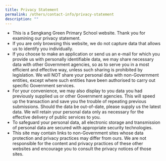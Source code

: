 ```yaml
---
title: Privacy Statement
permalink: /others/contact-info/privacy-statement
description: ""
---
```

<ul>
<li>This is a Sengkang Green Primary School website. Thank you for examining our privacy statement.</li>
<li>If you are only browsing this website, we do not capture data that allows us to identify you individually.</li>
<li>If you choose to make an application or send us an e-mail for which you provide us with personally identifiable data, we may share necessary data with other Government agencies, so as to serve you in a most efficient and effective way, unless such sharing is prohibited by legislation. We will NOT share your personal data with non-Government entities, except where such entities have been authorised to carry out specific Government services.</li>
<li>For your convenience, we may also display to you data you had previously supplied us or other Government agencies. This will speed up the transaction and save you the trouble of repeating previous submissions. Should the data be out-of-date, please supply us the latest data. We will retain your personal data only as necessary for the effective delivery of public services to you.</li>
<li>To safeguard your personal data, all electronic storage and transmission of personal data are secured with appropriate security technologies.</li>
<li>This site may contain links to non-Government sites whose data protection and privacy practices may differ from ours. We are not responsible for the content and privacy practices of these other websites and encourage you to consult the privacy notices of those sites.</li>
</ul>
